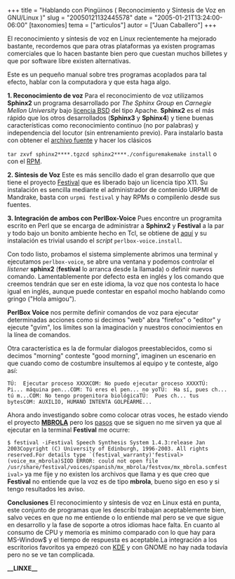 +++
title = "Hablando con Pingüinos ( Reconocimiento y Síntesis de Voz en GNU/Linux )"
slug = "20050121132445578"
date = "2005-01-21T13:24:00-06:00"
[taxonomies]
tema = ["articulos"]
autor = ["Juan Caballero"]
+++

El reconocimiento y síntesis de voz en Linux recientemente ha mejorado
bastante, recordemos que para otras plataformas ya existen programas
comerciales que lo hacen bastante bien pero que cuestan muchos billetes
y que por software libre existen alternativas.

Este es un pequeño manual sobre tres programas acoplados para tal
efecto, hablar con la computadora y que esta haga algo.

<!-- more -->
**1. Reconocimiento de voz**
Para el reconocimiento de voz utilizamos **Sphinx2** un programa
desarrollado por *The Sphinx Group* en *Carnegie Mellon University* bajo
[licencia BSD](http://cmusphinx.sourceforge.net/html/LICENSE) del tipo
Apache.
**Sphinx2** es el más rápido que los otros desarrollados (**Sphinx3** y
**Sphinx4**) y tiene buenas características como reconocimiento continuo
(no por palabras) y independencia del locutor (sin entrenamiento
previo).
Para instalarlo basta con obtener el [archivo
fuente](http://cmusphinx.sourceforge.net/html/download.php#sphinx2) y
hacer los clásicos

`tar zxvf sphinx2****.tgzcd sphinx2****./configuremakemake install`
o con el
[RPM](http://ku.wru.umt.edu/~scmason/pbox/rpm/sphinx2-0.3-2.i386.rpm).

**2. Síntesis de Voz**
Este es más sencillo dado el gran desarrollo que que tiene el proyecto
[Festival](http://www.cstr.ed.ac.uk/projects/festival/) que es liberado
bajo un licencia tipo X11.
Su instalación es sencilla mediante el administrador de contenido URPMI
de Mandrake, basta con `urpmi festival` y hay RPMs o compilenlo desde
sus fuentes.

**3. Integración de ambos con PerlBox-Voice**
Pues encontre un programita escrito en Perl que se encarga de
administrar a **Sphinx2** y **Festival** a la par y todo bajo un bonito
ambiente hecho en Tcl, se obtiene de [aquí](http://perlbox.org/) y su
instalación es trivial usando el *script* `perlbox-voice.install`.

Con todo listo, probamos el sistema simplemente abrimos una terminal y
ejecutamos `perlbox-voice`, se abre una ventana y podemos controlar el
*listener* **sphinx2** (**festival** lo arranca desde la llamada) o
definir nuevos comando. Lamentablemente por defecto esta en inglés y los
comando que creemos tendrán que ser en este idioma, la voz que nos
contesta lo hace igual en inglés, aunque puede contestar en español
mocho hablando como gringo ("Hola amigou").

**PerlBox Voice** nos permite definir comandos de voz para ejecutar
determinadas acciones como si decimos "web" abra "firefox" o "editor" y
ejecute "gvim", los límites son la imaginación y nuestros conocimientos
en la línea de comandos.

Otra característica es la de formular dialogos preestablecidos, como si
decimos "morning" conteste "good morning", imaginen un escenario en que
cuando como de costumbre insultemos al equipo y te conteste, algo así:

`TÚ:  Ejecutar proceso XXXXCOM: No puedo ejecutar proceso XXXXTÚ:  Pi... máquina pen...COM: Tú eres el pen... no yoTÚ:  Ha sí, pues ch... tú m...COM: No tengo progenitora biológicaTÚ:  Pues ch... tus bytesCOM: AUXILIO, HUMANO INTENTA GOLPEARME...`

Ahora ando investigando sobre como colocar otras voces, he estado viendo
el proyecto [**MBROLA**](http://tcts.fpms.ac.be/synthesis/mbrola.html)
pero los [pasos](http://www.cstr.ed.ac.uk/projects/festival/mbrola.html)
que se siguen no me sirven ya que al ejecutar en la terminal
**Festival** me ocurre:

`` $ festival -iFestival Speech Synthesis System 1.4.3:release Jan 2003Copyright (C) University of Edinburgh, 1996-2003. All rights reserved.For details type `(festival_warranty)'festival> (voice_mx_mbrola)SIOD ERROR: could not open file /usr/share/festival/voices/spanish/mx_mbrola/festvox/mx_mbrola.scmfestival> ``
ya me fije y no existen los archivos que llama y es que creo que
**Festival** no entiende que la voz es de tipo **mbrola**, bueno sigo en
eso y si tengo resultados les aviso.

**Conclusiones**
El reconocimiento y síntesis de voz en Linux está en punta, este
conjunto de programas que les describí trabajan aceptablemente bien,
salvo veces en que no me entiende o lo entiende mal pero se ve que sigue
en desarrollo y la fase de soporte a otros idiomas hace falta. En cuanto
al consumo de CPU y memoria es mínimo comparado con lo que hay para
MS-Window$ y el tiempo de respuesta es aceptable.La integración a los
escritorios favoritos ya empezó con
[KDE](http://perlbox.org/pbtk/plugins/kdeplugin.html) y con GNOME no hay
nada todavía pero no se ve tan complicada.

**\_\_LINXE\_\_**

